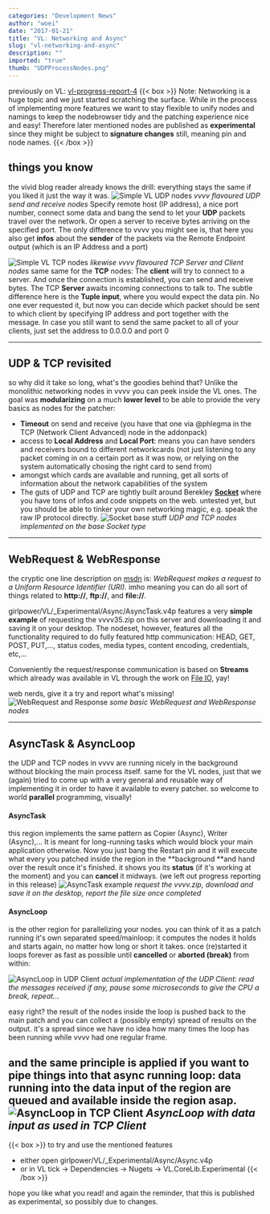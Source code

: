 ```yaml
---
categories: "Development News"
author: "woei"
date: "2017-01-21"
title: "VL: Networking and Async"
slug: "vl-networking-and-async"
description: ""
imported: "true"
thumb: "UDPProcessNodes.png"
---
```



previously on VL: [vl-progress-report-4](/blog/2016/vl-progress-report-4)
{{< box >}}
Note:
Networking is a huge topic and we just started scratching the surface. While in the process of implementing more features we want to stay flexible to unify nodes and namings to keep the nodebrowser tidy and the patching experience nice and easy! Therefore later mentioned nodes are published as **experimental** since they might be subject to **signature changes** still, meaning pin and node names.
{{< /box >}}

##  things you know
the vivid blog reader already knows the drill: everything stays the same if you liked it just the way it was.
![Simple VL UDP nodes](UDPProcessNodes.png)
*vvvv flavoured UDP send and receive nodes*
Specify remote host (IP address), a nice port number, connect some data and bang the send to let your **UDP** packets travel over the network. Or open a server to receive bytes arriving on the specified port. The only difference to vvvv you might see is, that here you also get **infos** about the **sender** of the packets via the Remote Endpoint output (which is an IP Address and a port)

![Simple VL TCP nodes](TCPProcessNodes.png)
*likewise vvvv flavoured TCP Server and Client nodes*
same same for the **TCP** nodes: The **client** will try to connect to a server. And once the connection is established, you can send and receive bytes.
The TCP **Server** awaits incoming connections to talk to. The subtle difference here is the **Tuple input**, where you would expect the data pin. No one ever requested it, but now you can decide which packet should be sent to which client by specifying IP address and port together with the message. In case you still want to send the same packet to all of your clients, just set the address to 0.0.0.0 and port 0

-----

##  UDP & TCP revisited
so why did it take so long, what's the goodies behind that?
Unlike the monolithic networking nodes in vvvv you can peek inside the VL ones. The goal was **modularizing** on a much **lower level** to be able to provide the very basics as nodes for the patcher:
* **Timeout** on send and receive (you have that one via @phlegma in the TCP (Network Client Advanced) node in the addonpack)
* access to **Local Address** and **Local Port**: means you can have senders and receivers bound to different networkcards (not just listening to any packet coming in on a certain port as it was now, or relying on the system automatically chosing the right card to send from)
* amongst which cards are available and running, get all sorts of information about the network capabilities of the system
* The guts of UDP and TCP are tightly built around Berekley **[Socket](https://msdn.microsoft.com/en-us/library/system.net.sockets.socket(v=vs.110).aspx)** where you have tons of infos and code snippets on the web. untested yet, but you should be able to tinker your own networking magic, e.g. speak the raw IP protocol directly.
![Socket base stuff](socket.png)
*UDP and TCP nodes implemented on the base Socket type*
<!--break-->
-----

##  WebRequest & WebResponse
the cryptic one line description on [msdn](https://msdn.microsoft.com/en-us/library/system.net.webrequest(v=vs.110).aspx) is: *WebRequest makes a request to a Uniform Resource Identifier (URI).* imho meaning you can do all sort of things related to **http://**, **ftp://**, and **file://**.

girlpower/VL/_Experimental/Async/AsyncTask.v4p features a very **simple example** of requesting the vvvv35.zip on this server and downloading it and saving it on your desktop.
The nodeset, however, features all the functionality required to do fully featured http communication: HEAD, GET, POST, PUT,..., status codes, media types, content encoding, credentials, etc,...

Conveniently the request/response communication is based on **Streams** which already was available in VL through the work on [File IO](/blog/2016/let-me-present-to-you-file-io), yay!

web nerds, give it a try and report what's missing!
![WebRequest and Response](RequestResponse.png)
*some basic WebRequest and WebResponse nodes* 

-----

##  AsyncTask & AsyncLoop
the UDP and TCP nodes in vvvv are running nicely in the background without blocking the main process itself. same for the VL nodes, just that we (again) tried to come up with a very general and reusable way of implementing it in order to have it available to every patcher. so welcome to world **parallel** programming, visually!

####  AsyncTask
this region implements the same pattern as Copier (Async), Writer (Async),... It is meant for long-running tasks which would block your main application otherwise. 
Now you just bang the Restart pin and it will execute what every you patched inside the region in the **background **and hand over the result once it's finished. it shows you its **status** (if it's working at the moment) and you can **cancel** it midways. (we left out progress reporting in this release)
![AsyncTask example](AsyncTask.png)
*request the vvvv.zip, download and save it on the desktop, report the file size once completed*

####  AsyncLoop
is the other region for parallelizing your nodes. you can think of it as a patch running it's own separated speed/mainloop: it computes the nodes it holds and starts again, no matter how long or short it takes. once (re)started it loops forever as fast as possible until **cancelled** or **aborted (break)** from within:

![AsyncLoop in UDP Client](AsyncLoopSimple.png)
*actual implementation of the UDP Client: read the messages received if any, pause some microseconds to give the CPU a break, repeat...*

easy right?
the result of the nodes inside the loop is pushed back to the main patch and you can collect a (possibly empty) spread of results on the output. it's a spread since we have no idea how many times the loop has been running while vvvv had one regular frame.

and the same principle is applied if you want to pipe things into that async running loop: data running into the data input of the region are queued and available inside the region asap. 
![AsyncLoop in TCP Client](AsyncLoopWithInput.png)
*AsyncLoop with data input as used in TCP Client*
-----
{{< box >}}
to try and use the mentioned features
* either open girlpower/VL/_Experimental/Async/Async.v4p 
* or in VL tick -> Dependencies -> Nugets -> VL.CoreLib.Experimental{{< /box >}}

hope you like what you read!
and again the reminder, that this is published as experimental, so possibly due to changes.